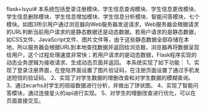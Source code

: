 flask+lsyui# 
本系统包括登录注册模块、学生信息查询模块、学生信息更改模块、学生信息删除模块、学生信息增加模块、学生信息分析模块、智能问答模块，七个模块。如图3所示用户通过浏览器向Web服务器发送请求，Web服务器会根据请求的URL判断当前用户请求的是静态数据还是动态数据。若用户请求的是静态数据，如CSS文件、JavaScript文件、图片文件等，由于这些静态数据全部存储在本地，所以服务器会根据URL到本地查找数据并返回给浏览器，浏览器再将数据呈现给用户，这个过程处理速度非常快；若用户请求的是动态数据，Flask程序实现的动态业务逻辑为接收请求、生成动态页面并返回。
本系统实现了如下功能：
1、实现了登录注册界面，在登陆界面设置了图片验证码，在注册页面设置了通过手机发送短信的验证码。
    2、实现了对学生数据的增删改查和对学生数据的模糊查询。
    3、通过ecarhs对学生的班级数据进行分析，并做出了饼状图。
    4、实现了智能问答模块，通过连接星火的api进行实现。 
5、对学生的增删改查进行优化，可以在页面直接交互。
